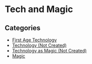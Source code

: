 # Tech and Magic

## Categories

- [First Age Technology](#31.00)
- [Technology (Not Created)](#32.00)
- [Technology as Magic (Not Created)](#33.00)
- [Magic](#34.00)

